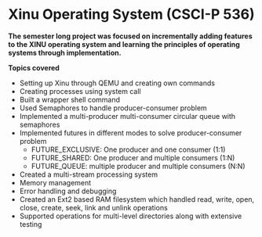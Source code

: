 # Xinu Operating System (CSCI-P 536)

**The semester long project was focused on incrementally adding features to the XINU operating system and learning the principles of operating systems through implementation.**

**Topics covered**
- Setting up Xinu through QEMU and creating own commands
- Creating processes using system call
- Built a wrapper shell command
- Used Semaphores to handle producer-consumer problem
- Implemented a multi-producer multi-consumer circular queue with semaphores
- Implemented futures in different modes to solve producer-consumer problem
  - FUTURE_EXCLUSIVE: One producer and one consumer (1:1)
  - FUTURE_SHARED: One producer and multiple consumers (1:N)
  - FUTURE_QUEUE: multiple producer and multiple consumers (N:N)
- Created a multi-stream processing system
- Memory management
- Error handling and debugging 
- Created an Ext2 based RAM filesystem which handled read, write, open, close, create, seek, link and unlink operations
- Supported operations for multi-level directories along with extensive testing
